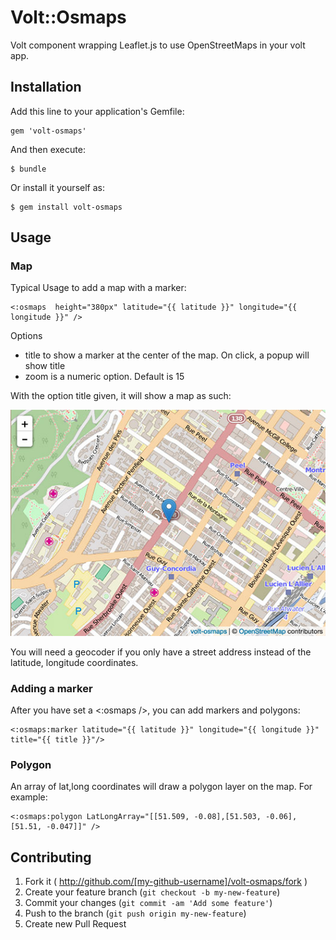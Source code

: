 # Volt::Osmaps

Volt component wrapping Leaflet.js to use OpenStreetMaps in your volt app.

## Installation

Add this line to your application's Gemfile:

    gem 'volt-osmaps'

And then execute:

    $ bundle

Or install it yourself as:

    $ gem install volt-osmaps

## Usage

### Map

Typical Usage to add a map with a marker:

    <:osmaps  height="380px" latitude="{{ latitude }}" longitude="{{ longitude }}" />

Options
* title to show a marker at the center of the map. On click, a popup will show title
* zoom is a numeric option. Default is 15

With the option title given, it will show a map as such:

![Example map](https://github.com/heri/volt-osmaps/blob/master/app/osmaps/example.jpg?raw=true)

You will need a geocoder if you only have a street address instead of the latitude, longitude coordinates.

### Adding a marker

After you have set a <:osmaps />, you can add markers and polygons:

    <:osmaps:marker latitude="{{ latitude }}" longitude="{{ longitude }}" title="{{ title }}"/>

### Polygon

An array of lat,long coordinates will draw a polygon layer on the map. For example:

    <:osmaps:polygon LatLongArray="[[51.509, -0.08],[51.503, -0.06],[51.51, -0.047]]" />

## Contributing

1. Fork it ( http://github.com/[my-github-username]/volt-osmaps/fork )
2. Create your feature branch (`git checkout -b my-new-feature`)
3. Commit your changes (`git commit -am 'Add some feature'`)
4. Push to the branch (`git push origin my-new-feature`)
5. Create new Pull Request
